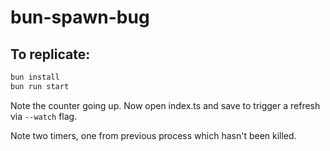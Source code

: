 # bun-spawn-bug

## To replicate:

```bash
bun install
bun run start
```

Note the counter going up. Now open index.ts and save to trigger a refresh via `--watch` flag.

Note two timers, one from previous process which hasn't been killed.